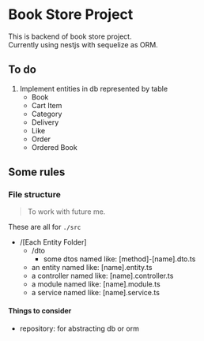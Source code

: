 # Book Store Project
This is backend of book store project.  
Currently using nestjs with sequelize as ORM.  

## To do
1. Implement entities in db represented by table
    - Book
    - Cart Item
    - Category
    - Delivery
    - Like
    - Order
    - Ordered Book

 ## Some rules
 ### File structure
> To work with future me.  

These are all for `./src`  

- /[Each Entity Folder]
    - /dto
        - some dtos named like: [method]-[name].dto.ts
    - an entity named like: [name].entity.ts
    - a controller named like: [name].controller.ts
    - a module named like: [name].module.ts
    - a service named like: [name].service.ts

#### Things to consider
- repository: for abstracting db or orm  

